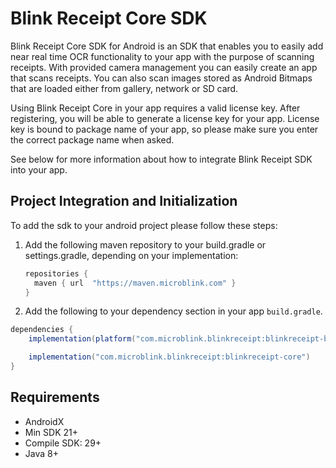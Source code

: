 # Blink Receipt Core SDK

Blink Receipt Core SDK for Android is an SDK that enables you to easily add near real time OCR functionality to your app with the purpose of scanning receipts. With provided camera management you can easily create an app that scans receipts. You can also scan images stored as Android Bitmaps that are loaded either from gallery, network or SD card.

Using Blink Receipt Core in your app requires a valid license key.  After registering, you will be able to generate a license key for your app. License key is bound to package name of your app, so please make sure you enter the correct package name when asked.

See below for more information about how to integrate Blink Receipt SDK into your app.

## <a name=intro></a> Project Integration and Initialization
To add the sdk to your android project please follow these steps:

1. Add the following maven repository to your build.gradle or settings.gradle, depending on your implementation:

    ```groovy
    repositories {
      maven { url  "https://maven.microblink.com" }
    }
    ```

2. Add the following to your dependency section in your app `build.gradle`.

```groovy
dependencies {
    implementation(platform("com.microblink.blinkreceipt:blinkreceipt-bom:1.7.0"))

    implementation("com.microblink.blinkreceipt:blinkreceipt-core")
}
```

## <a name=requirements></a> Requirements
- AndroidX
- Min SDK 21+
- Compile SDK: 29+
- Java 8+
